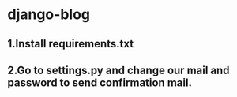 # django-blog

## 1.Install requirements.txt
## 2.Go to settings.py and change our mail and password to send confirmation mail.
